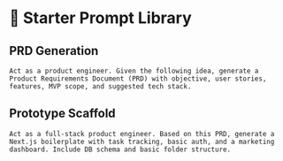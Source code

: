 # 📝 Starter Prompt Library

## PRD Generation
```
Act as a product engineer. Given the following idea, generate a Product Requirements Document (PRD) with objective, user stories, features, MVP scope, and suggested tech stack.
```

## Prototype Scaffold
```
Act as a full-stack product engineer. Based on this PRD, generate a Next.js boilerplate with task tracking, basic auth, and a marketing dashboard. Include DB schema and basic folder structure.
```
